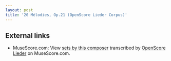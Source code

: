 ```yaml
---
layout: post
title: '20 Mélodies, Op.21 (OpenScore Lieder Corpus)'
---
```


## External links

- MuseScore.com: View [sets by this composer] transcribed by [OpenScore Lieder] on MuseScore.com.

[sets by this composer]: https://musescore.com/openscore-lieder-corpus/sets/5079544
[OpenScore Lieder]: https://musescore.com/openscore-lieder-corpus

